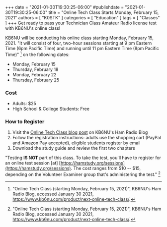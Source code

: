 +++
date = "2021-01-30T19:30:25-06:00"
#publishdate = "2021-01-30T19:30:25-06:00"
title = "Online Tech Class Starts Monday, February 15, 2021"
authors = [ "K0STK" ]
categories = [ "Education" ]
tags = [ "Classes" ]
+++
Get ready to pass your Technician Class Amateur Radio license test with
KB6NU's online class!

KB6NU will be conducting his online class starting Monday, February 15,
2021. "It will consist of four, two-hour sessions starting at 9 pm
Eastern Time (6pm Pacific Time) and running until 11 pm Eastern Time
(8pm Pacific Time)" [^1] on the following dates: <!--more-->

* Monday, February 15
* Thursday, February 18
* Monday, February 22
* Thursday, February 25

### Cost

* Adults: $25
* High School & College Students: Free

### How to Register

1. Visit the [Online Tech Class blog post](https://www.kb6nu.com/product/next-online-tech-class/)
on KB6NU's Ham Radio Blog
2. Follow the registration instructions: adults use the shopping cart (PayPal and Amazon Pay accepted), eligible students register by email
3. Download the study guide and review the first two chapters 

"Testing **IS NOT** part of this class. To take the test, you'll have to
register for an online test session [at]
[https://hamstudy.org/sessions](https://hamstudy.org/sessions).
The cost ranges from $10 -- $15, depending on the Volunteer Examiner group
that's administering the test." [^1]


[^1]: "Online Tech Class (starting Monday, February 15, 2021)", KB6NU's Ham Radio Blog, accessed January 30 2021, https://www.kb6nu.com/product/next-online-tech-class/.

